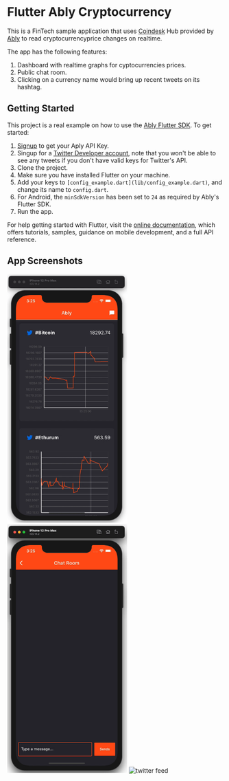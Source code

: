 # Flutter Ably Cryptocurrency

This is a FinTech sample application that uses [Coindesk](https://www.ably.io/hub/ably-coindesk/bitcoin) Hub provided by [Ably](https://www.ably.io) to read cryptocurrencyprice changes on realtime.

The app has the following features:
1. Dashboard with realtime graphs for cyptocurrencies prices.
2. Public chat room.
3. Clicking on a currency name would bring up recent tweets on its hashtag.

## Getting Started

This project is a real example on how to use the [Ably Flutter SDK](https://pub.dev/packages/ably_flutter_plugin). To get started:
1. [Signup](https://www.ably.io) to get your Aply API Key.
2. Singup for a [Twitter Developer account](https://developer.twitter.com), note that you won't be able to see any tweets if you don't have valid keys for Twitter's API.
3. Clone the project.
4. Make sure you have installed Flutter on your machine.
5. Add your keys to `[config_example.dart](lib/config_example.dart)`, and change its name to `config.dart`.
6. For Android, the `minSdkVersion` has been set to `24` as required by Ably's Flutter SDK.
7. Run the app.


For help getting started with Flutter, visit the
[online documentation](https://flutter.dev/docs), which offers tutorials,
samples, guidance on mobile development, and a full API reference.

## App Screenshots
<img src="preview_images/dashboard.gif"  width="280" alt="realtime dashboard"> <img src="preview_images/chat.gif"  width="280" alt="public chat room"> <img src="preview_images/twitter.gif"  width="280" alt="twitter feed">

